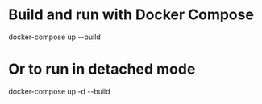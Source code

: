 # Build and run with Docker Compose
docker-compose up --build

# Or to run in detached mode
docker-compose up -d --build